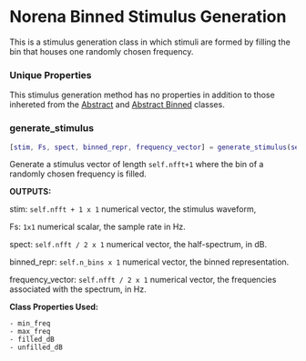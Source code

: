 # Norena Binned Stimulus Generation

This is a stimulus generation class in which 
stimuli are formed by filling the bin that houses one randomly chosen frequency.

### Unique Properties

This stimulus generation method has no properties in addition to those inhereted from the [Abstract](../AbstractStimulusGenerationMethod) and [Abstract Binned](../AbstractBinnedStimulusGenerationMethod) classes.

### generate_stimulus

```matlab
[stim, Fs, spect, binned_repr, frequency_vector] = generate_stimulus(self)
``` 

Generate a stimulus vector of length `self.nfft+1`
where the bin of a randomly chosen frequency is filled.

**OUTPUTS:**

stim: `self.nfft + 1 x 1` numerical vector,
the stimulus waveform,

Fs: `1x1` numerical scalar,
the sample rate in Hz.

spect: `self.nfft / 2 x 1` numerical vector,
the half-spectrum, in dB.

binned_repr: `self.n_bins x 1` numerical vector,
the binned representation.

frequency_vector: `self.nfft / 2 x 1` numerical vector,
the frequencies associated with the spectrum, in Hz.

**Class Properties Used:**

```
- min_freq
- max_freq
- filled_dB
- unfilled_dB
```



